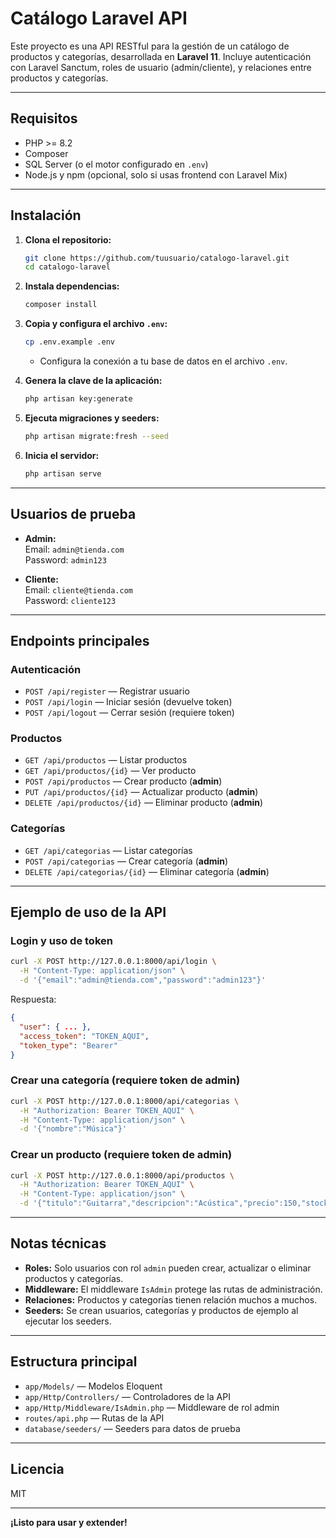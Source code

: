 # Catálogo Laravel API

Este proyecto es una API RESTful para la gestión de un catálogo de productos y categorías, desarrollada en **Laravel 11**. Incluye autenticación con Laravel Sanctum, roles de usuario (admin/cliente), y relaciones entre productos y categorías.

---

## Requisitos

- PHP >= 8.2
- Composer
- SQL Server (o el motor configurado en `.env`)
- Node.js y npm (opcional, solo si usas frontend con Laravel Mix)

---

## Instalación

1. **Clona el repositorio:**
   ```sh
   git clone https://github.com/tuusuario/catalogo-laravel.git
   cd catalogo-laravel
   ```

2. **Instala dependencias:**
   ```sh
   composer install
   ```

3. **Copia y configura el archivo `.env`:**
   ```sh
   cp .env.example .env
   ```
   - Configura la conexión a tu base de datos en el archivo `.env`.

4. **Genera la clave de la aplicación:**
   ```sh
   php artisan key:generate
   ```

5. **Ejecuta migraciones y seeders:**
   ```sh
   php artisan migrate:fresh --seed
   ```

6. **Inicia el servidor:**
   ```sh
   php artisan serve
   ```

---

## Usuarios de prueba

- **Admin:**  
  Email: `admin@tienda.com`  
  Password: `admin123`

- **Cliente:**  
  Email: `cliente@tienda.com`  
  Password: `cliente123`

---

## Endpoints principales

### Autenticación

- `POST /api/register` — Registrar usuario
- `POST /api/login` — Iniciar sesión (devuelve token)
- `POST /api/logout` — Cerrar sesión (requiere token)

### Productos

- `GET /api/productos` — Listar productos
- `GET /api/productos/{id}` — Ver producto
- `POST /api/productos` — Crear producto (**admin**)
- `PUT /api/productos/{id}` — Actualizar producto (**admin**)
- `DELETE /api/productos/{id}` — Eliminar producto (**admin**)

### Categorías

- `GET /api/categorias` — Listar categorías
- `POST /api/categorias` — Crear categoría (**admin**)
- `DELETE /api/categorias/{id}` — Eliminar categoría (**admin**)

---

## Ejemplo de uso de la API

### Login y uso de token

```bash
curl -X POST http://127.0.0.1:8000/api/login \
  -H "Content-Type: application/json" \
  -d '{"email":"admin@tienda.com","password":"admin123"}'
```

Respuesta:
```json
{
  "user": { ... },
  "access_token": "TOKEN_AQUI",
  "token_type": "Bearer"
}
```

### Crear una categoría (requiere token de admin)

```bash
curl -X POST http://127.0.0.1:8000/api/categorias \
  -H "Authorization: Bearer TOKEN_AQUI" \
  -H "Content-Type: application/json" \
  -d '{"nombre":"Música"}'
```

### Crear un producto (requiere token de admin)

```bash
curl -X POST http://127.0.0.1:8000/api/productos \
  -H "Authorization: Bearer TOKEN_AQUI" \
  -H "Content-Type: application/json" \
  -d '{"titulo":"Guitarra","descripcion":"Acústica","precio":150,"stock":5,"categorias":[1]}'
```

---

## Notas técnicas

- **Roles:** Solo usuarios con rol `admin` pueden crear, actualizar o eliminar productos y categorías.
- **Middleware:** El middleware `IsAdmin` protege las rutas de administración.
- **Relaciones:** Productos y categorías tienen relación muchos a muchos.
- **Seeders:** Se crean usuarios, categorías y productos de ejemplo al ejecutar los seeders.

---

## Estructura principal

- `app/Models/` — Modelos Eloquent
- `app/Http/Controllers/` — Controladores de la API
- `app/Http/Middleware/IsAdmin.php` — Middleware de rol admin
- `routes/api.php` — Rutas de la API
- `database/seeders/` — Seeders para datos de prueba

---

## Licencia

MIT

---

**¡Listo para usar y extender!**